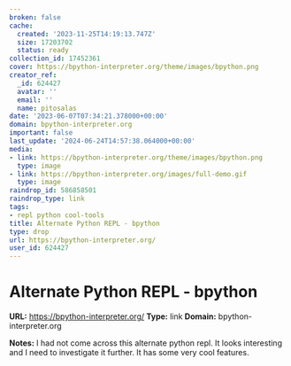 ```yaml
---
broken: false
cache:
  created: '2023-11-25T14:19:13.747Z'
  size: 17203702
  status: ready
collection_id: 17452361
cover: https://bpython-interpreter.org/theme/images/bpython.png
creator_ref:
  _id: 624427
  avatar: ''
  email: ''
  name: pitosalas
date: '2023-06-07T07:34:21.378000+00:00'
domain: bpython-interpreter.org
important: false
last_update: '2024-06-24T14:57:38.064000+00:00'
media:
- link: https://bpython-interpreter.org/theme/images/bpython.png
  type: image
- link: https://bpython-interpreter.org/images/full-demo.gif
  type: image
raindrop_id: 586858501
raindrop_type: link
tags:
- repl python cool-tools
title: Alternate Python REPL - bpython
type: drop
url: https://bpython-interpreter.org/
user_id: 624427
---
```


# Alternate Python REPL - bpython

**URL:** https://bpython-interpreter.org/
**Type:** link
**Domain:** bpython-interpreter.org

**Notes:**
I had not come across this alternate python repl. It looks interesting and I need to investigate it further. It has some very cool features.
